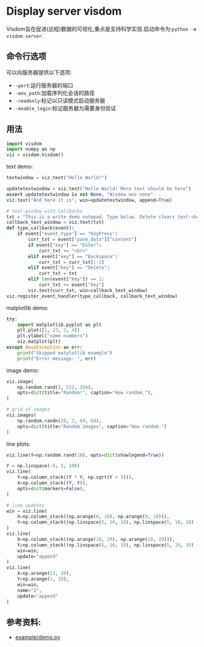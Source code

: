 # Display server visdom
Visdom旨在促进(远程)数据的可视化,重点是支持科学实验.启动命令为:`python -m visdom.server`.

## 命令行选项
可以向服务器提供以下选项:

- `-port`:运行服务器的端口
- `-env_path`:加载序列化会话的路径
- `-readonly`:标记以只读模式启动服务器
- `-enable_login`:标记服务器为需要身份验证

## 用法
```python
import visdom
import numpy as np
viz = visdom.Visdom()
```

text demo:
```python
textwindow = viz.text("Hello World!")

updatetextwindow = viz.text("Hello World! More text should be here")
assert updatetextwindow is not None, "Window was none"
viz.text("And here it is", win=updatetextwindow, append=True)

# text window with Callbacks
txt = "This is a write demo notepad. Type below. Delete clears text:<br>"
callback_text_window = viz.text(txt)
def type_callback(event):
    if event["event_type"] == "KeyPress":
        curr_txt = event["pane_data"]["content"]
        if event["key"] == "Enter":
            curr_txt += "<br>"
        elif event["key"] == "Backspace":
            curr_txt = curr_txt[:-1]
        elif event["key"] == "Delete":
            curr_txt = txt
        elif len(event["key"]) == 1:
            curr_txt += event["key"]
        viz.text(curr_txt, win=callback_text_window)
viz.register_event_handler(type_callback, callback_text_window)
```

matplotlib demo:
```python
try:
    import matplotlib.pyplot as plt
    plt.plot([1, 23, 2, 4])
    plt.ylabel("some numbers")
    viz.matplot(plt)
except BaseException as err:
    print("Skipped matplotlib example")
    print("Error message: ", err)
```

image demo:
```python
viz.image(
    np.random.rand(3, 512, 256),
    opts=dict(title="Random!", caption="How random."),
)

# grid of images
viz.images(
    np.random.randn(20, 3, 64, 64),
    opts=dict(title="Random images", caption="How random.")
)
```

line plots:
```python
viz.line(Y=np.random.rand(10), opts=dict(showlegend=True))

Y = np.linspace(-5, 5, 100)
viz.line(
    Y=np.column_stack((Y * Y, np.sqrt(Y + 5))),
    X=np.column_stack((Y, Y)),
    opts=dict(markers=False),
)

# line updates
win = viz.line(
    X=np.column_stack((np.arange(0, 10), np.arange(0, 10))),
    Y=np.column_stack((np.linspace(5, 10, 10), np.linspace(5, 10, 10) + 5)),
)
viz.line(
    X=np.column_stack((np.arange(10, 20), np.arange(10, 20))),
    Y=np.column_stack((np.linspace(5, 10, 10), np.linspace(5, 10, 10) + 5)),
    win=win,
    update="append"
)
viz.line(
    X=np.arange(21, 30),
    Y=np.arange(1, 10),
    win=win,
    name="2",
    update="append"
)
```

## 参考资料:
- [example/demo.py](https://github.com/facebookresearch/visdom/blob/master/example/demo.py)